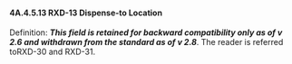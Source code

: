 #### 4A.4.5.13 RXD-13 Dispense-to Location

Definition: **_This field is retained for backward compatibility only as of v 2.6 and withdrawn from the standard as of v 2.8_**. The reader is referred toRXD-30 and RXD-31.
